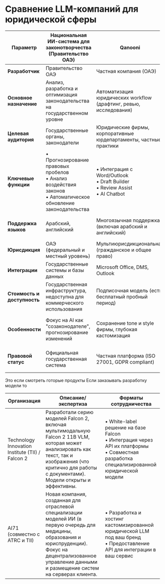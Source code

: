 # Сравнение LLM-компаний для юридической сферы

| Параметр | Национальная ИИ-система для законотворчества (Правительство ОАЭ) | Qanooni | GigaLegal |
|----------|------------------------------------------------------------------|---------|-----------|
| **Разработчик** | Правительство ОАЭ | Частная компания (ОАЭ) | Сбербанк (Россия) |
| **Основное назначение** | Анализ, разработка и оптимизация законодательства на государственном уровне | Автоматизация юридических workflow (драфтинг, ревью, исследования) | Юридический ассистент для работы с российским законодательством |
| **Целевая аудитория** | Государственные органы, законодатели | Юридические фирмы, корпоративные юрдепартаменты, частные практики | Юристы, бизнес-специалисты (маркетологи, риэлторы) |
| **Ключевые функции** | • Прогнозирование правовых пробелов<br>• Анализ воздействия законов<br>• Автоматическое обновление законодательства | • Интеграция с Word/Outlook<br>• Draft Builder<br>• Review Assist<br>• AI Chatbot | • Составление и проверка договоров<br>• Анализ документов<br>• Оценка юридических рисков |
| **Поддержка языков** | Арабский, английский | Многоязычная поддержка (включая арабский и английский) | Русский (ориентирована на законодательство РФ) |
| **Юрисдикция** | ОАЭ (федеральный и местный уровень) | Мультиюрисдикциональная (гражданское и общее право) | Российская Федерация |
| **Интеграции** | Государственные системы и базы данных | Microsoft Office, DMS, Outlook | GigaChat API, корпоративные системы |
| **Стоимость и доступность** | Государственная инфраструктура, недоступна для коммерческого использования | Подписочная модель (есть бесплатный пробный период) | Коммерческий API через GigaChat |
| **Особенности** | Фокус на AI как "созаконодателе", прогнозирование изменений | Сохранение tone и style фирмы, глубокая кастомизация | Фактологическая точность на базе актуального законодательства РФ |
| **Правовой статус** | Официальная государственная система | Частная платформа (ISO 27001, GDPR compliant) | Коммерческий сервис с требованием проверки юристом |


Это если смотреть готорые продукты 
Если заказывать разработку модели то

| Организация | Описание/экспертиза | Форматы сотрудничества |
|-------------|----------------------|-------------------------|
| Technology Innovation Institute (TII) / Falcon 2 | Разработали серию моделей Falcon 2, включая мультимодальную Falcon 2 11B VLM, которая может анализировать как текст, так и изображения (что критично для работы с документами). Модели открыты и эффективны. | • White-label решение на базе Falcon<br>• Интеграция через API их платформы<br>• Совместная разработка специализированной юридической модели |
| AI71 (совместно с ATRC и TII) | Новая компания, созданная для отраслевой специализации моделей ИИ (в первую очередь для медицины, образования и юриспруденции). Фокус на децентрализованное управление данными и размещение систем на серверах клиента. | • Разработка и хостинг кастомизированной юридической LLM под ваш бренд<br>• Предоставление API для интеграции в ваш сервис |

